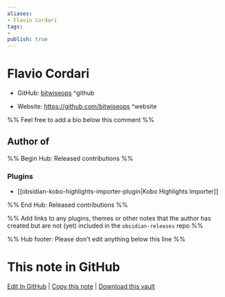 ```yaml
---
aliases:
- Flavio Cordari
tags:
- 
publish: true
---
```


# Flavio Cordari

- GitHub: [bitwiseops](https://github.com/bitwiseops/) ^github
<!-- - Discord: `@` ^discord-->
- Website: <https://github.com/bitwiseops> ^website
<!-- - [[Publish sites|Publish site]]: ^publish-->

%% Feel free to add a bio below this comment %%


## Author of

%% Begin Hub: Released contributions %%
### Plugins
- [[obsidian-kobo-highlights-importer-plugin|Kobo Highlights Importer]]

%% End Hub: Released contributions %%

%% Add links to any plugins, themes or other notes that the author has created but are not (yet) included in the `obsidian-releases` repo %%

<!--
### Unlisted plugins
-->

<!--
### Others
-->

<!--
## Sponsor this author

- [[GitHub sponsors]]: [Sponsor @bitwiseops on GitHub Sponsors](https://github.com/sponsors/bitwiseops) ^github-sponsor
- [[Buy me a coffee]]: ^buy-me-a-coffee
- [[PayPal]]: ^paypal
- [[Patreon]]: ^patreon

-->

<!--
## Follow this author
-->

<!-- - [[YouTube Channels|On YouTube]]: <https://> ^youtube-->
<!-- - Twitter: <https://> ^twitter-->
<!-- - ... -->

%% Hub footer: Please don't edit anything below this line %%

# This note in GitHub

<span class="git-footer">[Edit In GitHub](https://github.dev/obsidian-community/obsidian-hub/blob/main/01%20-%20Community/People/bitwiseops.md "git-hub-edit-note") | [Copy this note](https://raw.githubusercontent.com/obsidian-community/obsidian-hub/main/01%20-%20Community/People/bitwiseops.md "git-hub-copy-note") | [Download this vault](https://github.com/obsidian-community/obsidian-hub/archive/refs/heads/main.zip "git-hub-download-vault") </span>
